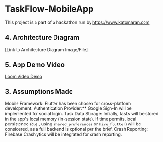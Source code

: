 # TaskFlow-MobileApp
This project is a part of a hackathon run by https://www.katomaran.com
## 4. Architecture Diagram
[Link to Architecture Diagram Image/File]
## 5. App Demo Video
[Loom Video Demo](YOUR_LOOM_LINK_HERE)
## 3. Assumptions Made

Mobile Framework: Flutter has been chosen for cross-platform development.
Authentication Provider:** Google Sign-In will be implemented for social login.
Task Data Storage: Initially, tasks will be stored in the app's local memory (in-session state). If time permits, local persistence (e.g., using `shared_preferences` or `hive_flutter`) will be considered, as a full backend is optional per the brief.
Crash Reporting: Firebase Crashlytics will be integrated for crash reporting.
